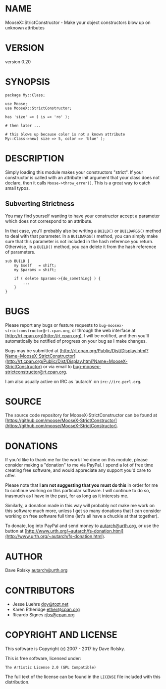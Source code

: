 # NAME

MooseX::StrictConstructor - Make your object constructors blow up on unknown attributes

# VERSION

version 0.20

# SYNOPSIS

    package My::Class;

    use Moose;
    use MooseX::StrictConstructor;

    has 'size' => ( is => 'ro' );

    # then later ...

    # this blows up because color is not a known attribute
    My::Class->new( size => 5, color => 'blue' );

# DESCRIPTION

Simply loading this module makes your constructors "strict". If your
constructor is called with an attribute init argument that your class does not
declare, then it calls `Moose->throw_error()`. This is a great way to
catch small typos.

## Subverting Strictness

You may find yourself wanting to have your constructor accept a
parameter which does not correspond to an attribute.

In that case, you'll probably also be writing a `BUILD()` or
`BUILDARGS()` method to deal with that parameter. In a `BUILDARGS()`
method, you can simply make sure that this parameter is not included
in the hash reference you return. Otherwise, in a `BUILD()` method,
you can delete it from the hash reference of parameters.

    sub BUILD {
        my $self   = shift;
        my $params = shift;

        if ( delete $params->{do_something} ) {
            ...
        }
    }

# BUGS

Please report any bugs or feature requests to
`bug-moosex-strictconstructor@rt.cpan.org`, or through the web
interface at [http://rt.cpan.org](http://rt.cpan.org).  I will be notified, and then
you'll automatically be notified of progress on your bug as I make
changes.

Bugs may be submitted at [http://rt.cpan.org/Public/Dist/Display.html?Name=MooseX-StrictConstructor](http://rt.cpan.org/Public/Dist/Display.html?Name=MooseX-StrictConstructor) or via email to [bug-moosex-strictconstructor@rt.cpan.org](mailto:bug-moosex-strictconstructor@rt.cpan.org).

I am also usually active on IRC as 'autarch' on `irc://irc.perl.org`.

# SOURCE

The source code repository for MooseX-StrictConstructor can be found at [https://github.com/moose/MooseX-StrictConstructor](https://github.com/moose/MooseX-StrictConstructor).

# DONATIONS

If you'd like to thank me for the work I've done on this module, please
consider making a "donation" to me via PayPal. I spend a lot of free time
creating free software, and would appreciate any support you'd care to offer.

Please note that **I am not suggesting that you must do this** in order for me
to continue working on this particular software. I will continue to do so,
inasmuch as I have in the past, for as long as it interests me.

Similarly, a donation made in this way will probably not make me work on this
software much more, unless I get so many donations that I can consider working
on free software full time (let's all have a chuckle at that together).

To donate, log into PayPal and send money to autarch@urth.org, or use the
button at [http://www.urth.org/~autarch/fs-donation.html](http://www.urth.org/~autarch/fs-donation.html).

# AUTHOR

Dave Rolsky <autarch@urth.org>

# CONTRIBUTORS

- Jesse Luehrs <doy@tozt.net>
- Karen Etheridge <ether@cpan.org>
- Ricardo Signes <rjbs@cpan.org>

# COPYRIGHT AND LICENSE

This software is Copyright (c) 2007 - 2017 by Dave Rolsky.

This is free software, licensed under:

    The Artistic License 2.0 (GPL Compatible)

The full text of the license can be found in the
`LICENSE` file included with this distribution.
